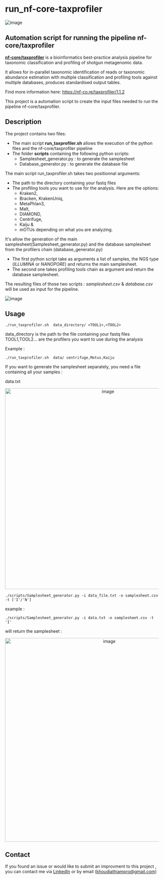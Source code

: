 # run_nf-core-taxprofiler

![image](https://github.com/KhoujSunshine/run_nf-core-taxprofiler/assets/100375394/c53c2cbe-36bb-4ec6-a37f-d6e145ace858)


## Automation script for running the pipeline nf-core/taxprofiler

**[nf-core/taxprofiler](https://github.com/nf-core/taxprofiler)** is a bioinformatics best-practice analysis pipeline for taxonomic classification and profiling of shotgun metagenomic data. 

It allows for in-parallel taxonomic identification of reads or taxonomic abundance estimation with multiple classification and profiling tools against multiple databases, produces standardised output tables.

Find more information here: https://nf-co.re/taxprofiler/1.1.2

This project is a automation script to create the input files needed to run the pipeline nf-core/taxprofiler. 


## Description
The project contains two files:
- The main script **run_taxprofiler.sh** allows the execution of the python files and the nf-core/taxprofiler pipeline
- The folder **scripts** containing the following python scripts:
  - Samplesheet_generator.py : to generate the samplesheet
  - Database_generator.py : to generate the database file


The main script run_taxprofiler.sh takes two positionnal arguments:

- The path to the directory containing your fastq files
- The profiling tools you want to use for the analysis. Here are the options:
  - Kraken2,
  - Bracken, KrakenUniq,
  - MetaPhlan3,
  - Malt,
  - DIAMOND,
  - Centrifuge,
  - Kaiju &
  - mOTUs
  depending on what you are analyzing. 

It's allow the generation of the main samplesheet(Samplesheet_generator.py) and the database samplesheet from the profilers chain (database_generator.py)

- The first python script take as arguments a list of samples, the NGS type (*ILLUMINA* or *NANOPORE*) and returns the main samplesheet. 
- The second one takes profiling tools chain as argument and return the database samplesheet.
  
The resulting files of those two scripts : *samplesheet.csv* & *database.csv* will be used as input for the pipeline.

![image](https://github.com/KhoujSunshine/run_nf-core-taxprofiler/assets/100375394/ff128eff-1eac-4cf8-accb-45666fea6b45)

## Usage

```
./run_taxprofiler.sh  data_directory/ <TOOL1>,<TOOL2>
```

data_directory is the path to the file containing your fastq files 
TOOL1,TOOL2... are the profilers you want to use during the analysis


Example :
```
./run_taxprofiler.sh  data/ centrifuge,Motus,Kaiju
```

If you want to generate the samplesheet separately, you need a file containing all your samples :

data.txt

<p align="center">
   <img width="658" alt="image" src="https://github.com/KhoujSunshine/run_nf-core-taxprofiler/assets/100375394/2847aaeb-320d-412f-8f95-d5d78bf29de5">
</p>

```
./scripts/Samplesheet_generator.py -i data_file.txt -o samplesheet.csv -t ['I'/'N']
```
example :
```
./scripts/Samplesheet_generator.py -i data.txt -o samplesheet.csv -t 'I'
```
 will return the samplesheet :
 
 <p align="center">
<img width="667" alt="image" src="https://github.com/KhoujSunshine/run_nf-core-taxprofiler/assets/100375394/926c0cd8-676a-4c24-8e3b-28867a39a2b0">
 </p>
 

## Contact

If you found an issue or would like to submit an improvment to this project , you can contact me via [LinkedIn](https://www.linkedin.com/in/ndeye-khoudia-thiam/) or by email (khoudiathiampro@gmail.com)

